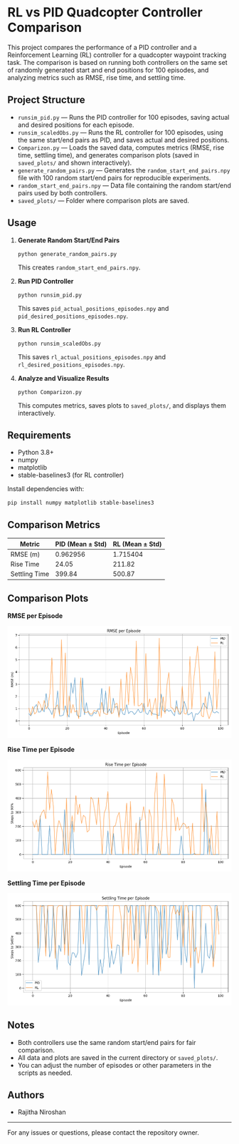 # RL vs PID Quadcopter Controller Comparison

This project compares the performance of a PID controller and a Reinforcement Learning (RL) controller for a quadcopter waypoint tracking task. The comparison is based on running both controllers on the same set of randomly generated start and end positions for 100 episodes, and analyzing metrics such as RMSE, rise time, and settling time.

## Project Structure

- `runsim_pid.py` — Runs the PID controller for 100 episodes, saving actual and desired positions for each episode.
- `runsim_scaledObs.py` — Runs the RL controller for 100 episodes, using the same start/end pairs as PID, and saves actual and desired positions.
- `Comparizon.py` — Loads the saved data, computes metrics (RMSE, rise time, settling time), and generates comparison plots (saved in `saved_plots/` and shown interactively).
- `generate_random_pairs.py` — Generates the `random_start_end_pairs.npy` file with 100 random start/end pairs for reproducible experiments.
- `random_start_end_pairs.npy` — Data file containing the random start/end pairs used by both controllers.
- `saved_plots/` — Folder where comparison plots are saved.

## Usage

1. **Generate Random Start/End Pairs**
   ```
   python generate_random_pairs.py
   ```
   This creates `random_start_end_pairs.npy`.

2. **Run PID Controller**
   ```
   python runsim_pid.py
   ```
   This saves `pid_actual_positions_episodes.npy` and `pid_desired_positions_episodes.npy`.

3. **Run RL Controller**
   ```
   python runsim_scaledObs.py
   ```
   This saves `rl_actual_positions_episodes.npy` and `rl_desired_positions_episodes.npy`.

4. **Analyze and Visualize Results**
   ```
   python Comparizon.py
   ```
   This computes metrics, saves plots to `saved_plots/`, and displays them interactively.

## Requirements
- Python 3.8+
- numpy
- matplotlib
- stable-baselines3 (for RL controller)

Install dependencies with:
```
pip install numpy matplotlib stable-baselines3
```

## Comparison Metrics

| Metric        | PID (Mean ± Std) | RL (Mean ± Std) |
|---------------|------------------|-----------------|
| RMSE (m)      | 0.962956         | 1.715404        |
| Rise Time     | 24.05            | 211.82          |
| Settling Time | 399.84           | 500.87          |

## Comparison Plots


**RMSE per Episode**

<img src="saved_plots/rmse.png" width="600"/>

**Rise Time per Episode**

<img src="saved_plots/rise_time.png" width="600"/>

**Settling Time per Episode**

<img src="saved_plots/settling_time.png" width="600"/>

## Notes
- Both controllers use the same random start/end pairs for fair comparison.
- All data and plots are saved in the current directory or `saved_plots/`.
- You can adjust the number of episodes or other parameters in the scripts as needed.

## Authors
- Rajitha Niroshan

---
For any issues or questions, please contact the repository owner.

